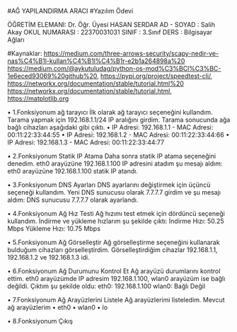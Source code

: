 #AĞ YAPILANDIRMA ARACI
#Yazılım Ödevi


ÖĞRETİM ELEMANI: Dr. Öğr. Üyesi HASAN SERDAR
AD - SOYAD : Salih Akay
OKUL NUMARASI : 22370031031
SINIF : 3.Sınıf
DERS : Bilgisayar Ağları



#Kaynaklar:
https://medium.com/three-arrows-security/scapy-nedir-ve-nas%C4%B1l-kullan%C4%B1l%C4%B1r-e2b1a264898a%20
https://medium.com/@aykutuludag/python-os-mod%C3%BCl%C3%BC-1e6eced93069%20github%20,
https://pypi.org/project/speedtest-cli/,
https://networkx.org/documentation/stable/tutorial.html%20
https://networkx.org/documentation/stable/tutorial.html,
https://matplotlib.org


• 1.Fonksiyonum ağ tarayıcı
İlk olarak ağ tarayıcı seçeneğini kullandım. Tarama yapmak için 192.168.1.1/24 IP aralığını girdim. Tarama sonucunda ağa bağlı cihazları aşağıdaki gibi çıktı.
•	IP Adresi: 192.168.1.1 - MAC Adresi: 00:11:22:33:44:55
•	IP Adresi: 192.168.1.2 - MAC Adresi: 00:11:22:33:44:66
•	IP Adresi: 192.168.1.3 - MAC Adresi: 00:11:22:33:44:77
 
• 2.Fonksiyonum Statik IP Atama
Daha sonra statik IP atama seçeneğini denedim. eth0 arayüzüne 192.168.1.100 IP adresini atadım şu mesajı aldım:
eth0 arayüzüne 192.168.1.100 statik IP atandı.
 
• 3.Fonksiyonum DNS Ayarları
DNS ayarlarını değiştirmek için üçüncü seçeneği kullandım. Yeni DNS sunucusu olarak 7.7.7.7 girdim ve şu mesajı aldım:
DNS sunucusu 7.7.7.7 olarak ayarlandı.
 
• 4.Fonksiyonum Ağ Hız Testi
Ağ hızımı test etmek için dördüncü seçeneği kullandım. İndirme ve yükleme hızlarım şu şekilde çıktı:
İndirme Hızı: 50.25 Mbps Yükleme Hızı: 10.75 Mbps
 
• 5.Fonksiyonum Ağ Görselleştir
Ağ görselleştirme seçeneğini kullanarak bulduğum cihazları görselleştirdim. Görselleştirdiğim cihazlar 192.168.1.1, 192.168.1.2 ve 192.168.1.3 idi. 
 
• 6.Fonksiyonum Ağ Durumunu Kontrol Et
Ağ arayüzü durumlarını kontrol ettim. eth0 arayüzümde IP adresim 192.168.1.100, wlan0 arayüzüm ise bağlı değildi. Çıktım şu şekilde oldu:
eth0: 192.168.1.100 wlan0: Bağlı Değil
 
• 7.Fonksiyonum Ağ Arayüzlerini Listele
Ağ arayüzlerimi listeledim. Mevcut ağ arayüzlerim 
•	eth0
•	wlan0
•	lo
 
• 8.Fonksiyonum  Çıkış
